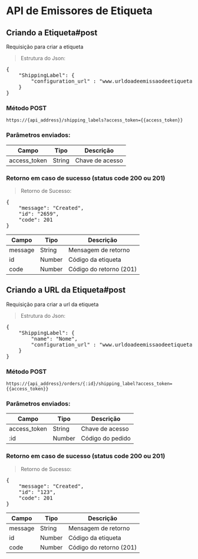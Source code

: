 # API de Emissores de Etiqueta

## Criando a Etiqueta#post

Requisição para criar a etiqueta

> Estrutura do Json:

<pre>
{
    "ShippingLabel": {
        "configuration_url" : "www.urldoadeemissaodeetiquetadoaplicativo.com"
    }
}
</pre>

### Método POST
`https://{api_address}/shipping_labels?access_token={{access_token}}`

### Parâmetros enviados:

Campo|Tipo|Descrição
-----|----|---------
access_token	|String|	Chave de acesso

### Retorno em caso de sucesso (status code 200 ou 201)

> Retorno de Sucesso:

<pre>
{
    "message": "Created",
    "id": "2659",
    "code": 201
}
</pre>

Campo|Tipo|Descrição
-----|----|---------
message	|String|	Mensagem de retorno
id	|Number|	Código da etiqueta
code	|Number|	Código do retorno (201)

## Criando a URL da Etiqueta#post

Requisição para criar a url da etiqueta

> Estrutura do Json:

<pre>
{
    "ShippingLabel": {
        "name": "Nome",
        "configuration_url" : "www.urldoadeemissaodeetiquetadoaplicativo.com"
    }
}
</pre>

### Método POST
`https://{api_address}/orders/{:id}/shipping_label?access_token={{access_token}}`

### Parâmetros enviados:

Campo|Tipo|Descrição
-----|----|---------
access_token	|String|	Chave de acesso
:id	|Number|	Código do pedido

### Retorno em caso de sucesso (status code 200 ou 201)

> Retorno de Sucesso:

<pre>
{
    "message": "Created",
    "id": "123",
    "code": 201
}
</pre>

Campo|Tipo|Descrição
-----|----|---------
message	|String|	Mensagem de retorno
id	|Number|	Código da etiqueta
code	|Number|	Código do retorno (201)